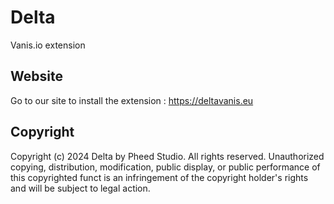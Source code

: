 # Delta
Vanis.io extension
## Website
Go to our site to install the extension : https://deltavanis.eu

## Copyright
Copyright (c) 2024 Delta by Pheed Studio. All rights reserved. Unauthorized copying, distribution, modification, public display, or public performance of this copyrighted funct is an infringement of the copyright holder's rights and will be subject to legal action.
